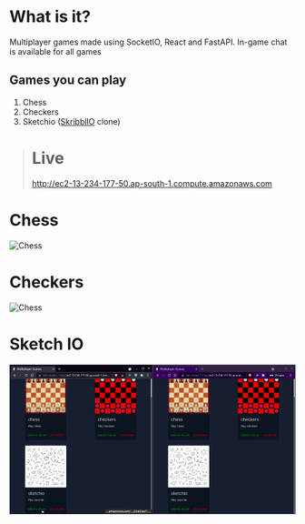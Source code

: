 # What is it?

Multiplayer games made using SocketIO, React and FastAPI.
In-game chat is available for all games

## Games you can play

1. Chess
2. Checkers
3. Sketchio ([SkribblIO](https://skribbl.io/) clone)

> # Live
>
> http://ec2-13-234-177-50.ap-south-1.compute.amazonaws.com

# Chess

![Chess](.demo/chess.gif)

# Checkers

![Chess](.demo/checkers.gif)

# Sketch IO

![Sketchio](.demo/skribbl.gif)
